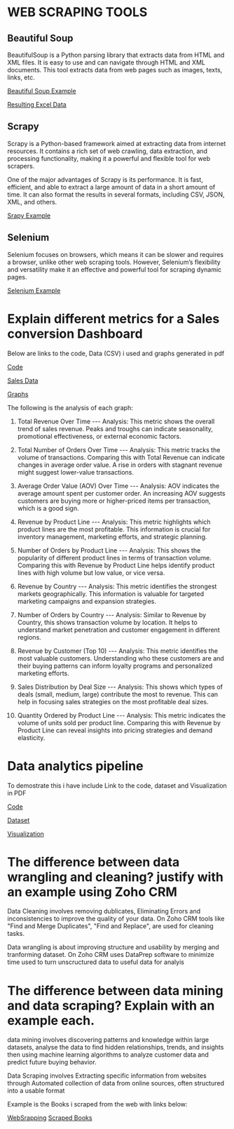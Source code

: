 # WEB SCRAPING TOOLS


## Beautiful Soup

BeautifulSoup is a Python parsing library that extracts data from HTML and XML files. It is easy to use and can navigate through HTML and XML documents. This tool extracts data from web pages such as images, texts, links, etc.

 [Beautiful Soup Example](https://github.com/JudahMwatee/Data-Analyst-Portfolio/blob/main/Web_Scraping_to_CSV.ipynb)
 
 [Resulting Excel Data](https://github.com/JudahMwatee/Data-Analyst-Portfolio/blob/main/books.csv)

## Scrapy

Scrapy is a Python-based framework aimed at extracting data from internet resources. It contains a rich set of web crawling, data extraction, and processing functionality, making it a powerful and flexible tool for web scrapers.

One of the major advantages of Scrapy is its performance. It is fast, efficient, and able to extract a large amount of data in a short amount of time. It can also format the results in several formats, including CSV, JSON, XML, and others.

[Srapy Example](https://colab.research.google.com/drive/1fnqejB2Lq7tftErmDiMa_WAA3OVGzWoS#scrollTo=LIWPVamDdDXt)

## Selenium

Selenium focuses on browsers, which means it can be slower and requires a browser, unlike other web scraping tools. However, Selenium’s flexibility and versatility make it an effective and powerful tool for scraping dynamic pages.

[Selenium Example](https://colab.research.google.com/drive/1Iy0otIS_lRX5dEYMvnKnFGMElzNM9H4D#scrollTo=ckvrV9F1ihtx)

# Explain different metrics for a Sales conversion Dashboard

Below are links to the code, Data (CSV)  i used and graphs generated in pdf

[Code](https://github.com/JudahMwatee/Evaluation_Portfolio/blob/main/Sales_conversion_Dashboard.ipynb)

[Sales Data](https://github.com/JudahMwatee/Evaluation_Portfolio/blob/main/sales_data_sample.csv)

[Graphs](https://github.com/JudahMwatee/Evaluation_Portfolio/blob/main/Sales_Conversion_Graphs.pdf)

The following is the analysis of each graph:

1. Total Revenue Over Time ---
Analysis: This metric shows the overall trend of sales revenue. Peaks and troughs can indicate seasonality, promotional effectiveness, or external economic factors.


2. Total Number of Orders Over Time ---
Analysis: This metric tracks the volume of transactions. Comparing this with Total Revenue can indicate changes in average order value. A rise in orders with stagnant revenue might suggest lower-value transactions.


3. Average Order Value (AOV) Over Time ---
Analysis: AOV indicates the average amount spent per customer order. An increasing AOV suggests customers are buying more or higher-priced items per transaction, which is a good sign.


4. Revenue by Product Line ---
Analysis: This metric highlights which product lines are the most profitable. This information is crucial for inventory management, marketing efforts, and strategic planning.


5. Number of Orders by Product Line ---
Analysis: This shows the popularity of different product lines in terms of transaction volume. Comparing this with Revenue by Product Line helps identify product lines with high volume but low value, or vice versa.


6. Revenue by Country ---
Analysis: This metric identifies the strongest markets geographically. This information is valuable for targeted marketing campaigns and expansion strategies.


7. Number of Orders by Country ---
Analysis: Similar to Revenue by Country, this shows transaction volume by location. It helps to understand market penetration and customer engagement in different regions.


8. Revenue by Customer (Top 10) ---
Analysis: This metric identifies the most valuable customers. Understanding who these customers are and their buying patterns can inform loyalty programs and personalized marketing efforts.


9. Sales Distribution by Deal Size ---
Analysis: This shows which types of deals (small, medium, large) contribute the most to revenue. This can help in focusing sales strategies on the most profitable deal sizes.


10. Quantity Ordered by Product Line ---
Analysis: This metric indicates the volume of units sold per product line. Comparing this with Revenue by Product Line can reveal insights into pricing strategies and demand elasticity.


# Data analytics pipeline

To demostrate this i have include Link to the code, dataset and Visualization in PDF

[Code](https://github.com/JudahMwatee/Evaluation_Portfolio/blob/main/Data_analytics_pipeline.ipynb)

[Dataset](https://github.com/JudahMwatee/Evaluation_Portfolio/blob/main/2026%20QS%20World%20University%20Rankings.csv)

[Visualization](https://github.com/JudahMwatee/Evaluation_Portfolio/blob/main/University%20Rankings.pdf)

# The difference between data wrangling and cleaning? justify with an example using Zoho CRM

Data Cleaning involves removing dublicates, Eliminating Errors and inconsistencies to improve the quality of your data.
On Zoho CRM tools like "Find and Merge Duplicates", "Find and Replace", are used for cleaning tasks. 

Data wrangling is about improving structure and usability by merging and tranforming dataset.
On Zoho CRM uses DataPrep software to minimize time used to turn unscructured data to useful data for analyis

# The difference between data mining and data scraping? Explain with an example each.

data mining involves discovering patterns and knowledge within large datasets, analyse the data to find hidden relationships, trends, and insights then using machine learning algorithms to analyze customer data and predict future buying behavior.



Data Scraping involves Extracting specific information from websites through Automated collection of data from online sources, often structured into a usable format

Example is the Books i scraped from the web with links below:

[WebSrapping](https://github.com/JudahMwatee/Data-Analyst-Portfolio/blob/main/Web_Scraping_to_CSV.ipynb)
[Scraped Books](https://github.com/JudahMwatee/Data-Analyst-Portfolio/blob/main/books.csv)







